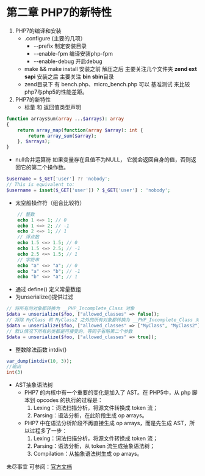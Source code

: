 # 第二章 PHP7的新特性

1. PHP7的编译和安装
    * .configure (主要的几项）
        *  --prefix  制定安装目录
        *  --enable-fpm 编译安装php-fpm
        *  --enable-debug 开启debug
    * make && make install
        安装之前 解压之后 主要关注几个文件夹  **zend ext sapi** 
        安装之后 主要关注 **bin sbin**目录
    * zend目录下 有 bench.php、micro_bench.php 可以 基准测试 来比较php7与php5的性能差距。
2. PHP7的新特性
   * 标量 和 返回值类型声明    
```php
function arraysSum(array ...$arrays): array
{
    return array_map(function(array $array): int {
        return array_sum($array);
    }, $arrays);
}
``` 
  * null合并运算符 
    如果变量存在且值不为NULL， 它就会返回自身的值，否则返回它的第二个操作数。
```php
$username = $_GET['user'] ?? 'nobody';
// This is equivalent to:
$username = isset($_GET['user']) ? $_GET['user'] : 'nobody';
```
   * 太空船操作符（组合比较符） 
```php
    // 整数
    echo 1 <=> 1; // 0
    echo 1 <=> 2; // -1
    echo 2 <=> 1; // 1
    // 浮点数
    echo 1.5 <=> 1.5; // 0
    echo 1.5 <=> 2.5; // -1
    echo 2.5 <=> 1.5; // 1
    // 字符串
    echo "a" <=> "a"; // 0
    echo "a" <=> "b"; // -1
    echo "b" <=> "a"; // 1
```
   * 通过 define() 定义常量数组 
   * 为unserialize()提供过滤
```php
// 将所有的对象都转换为 __PHP_Incomplete_Class 对象
$data = unserialize($foo, ["allowed_classes" => false]);
// 将除 MyClass 和 MyClass2 之外的所有对象都转换为 __PHP_Incomplete_Class 对象
$data = unserialize($foo, ["allowed_classes" => ["MyClass", "MyClass2"]);
// 默认情况下所有的类都是可接受的，等同于省略第二个参数
$data = unserialize($foo, ["allowed_classes" => true]);
```
   * 整数除法函数 intdiv()
```php
var_dump(intdiv(10, 3));
//输出
int(3)
```
  * AST抽象语法树
       * PHP7 的内核中有一个重要的变化是加入了 AST。在 PHP5中，从 php 脚本到 opcodes 的执行的过程是：
            1. Lexing：词法扫描分析，将源文件转换成 token 流；
            2. Parsing：语法分析，在此阶段生成 op arrays。
       * PHP7 中在语法分析阶段不再直接生成 op arrays，而是先生成 AST，所以过程多了一步：
            1. Lexing：词法扫描分析，将源文件转换成 token 流；
            2. Parsing：语法分析，从 token 流生成抽象语法树；
            3. Compilation：从抽象语法树生成 op arrays。
    
未尽事宜 可参阅：[官方文档](https://www.php.net/manual/zh/migration70.new-features.php)
